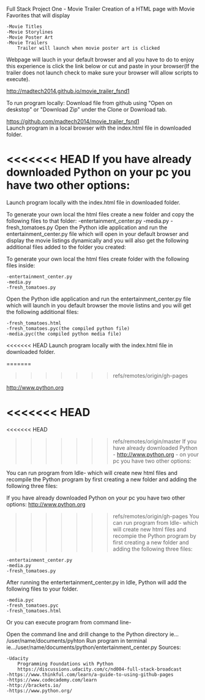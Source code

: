 Full Stack Project One - Movie Trailer
Creation of a HTML page with Movie Favorites that will display  

    -Movie Titles
    -Movie Storylines
    -Movie Poster Art
    -Movie Trailers
        Trailer will launch when movie poster art is clicked
Webpage will lauch in your default browser and all you have to do to enjoy this experience is click the link below or cut and paste in your browser(If the trailer does not launch check to make sure your browser will allow scripts to execute). 

http://madtech2014.github.io/movie_trailer_fsnd1

To run program locally:
Download file from github using "Open on deskstop" or "Download Zip" under the Clone or Download tab.

https://github.com/madtech2014/movie_trailer_fsnd1   
Launch program in a local browser with the index.html file in downloaded folder.

<<<<<<< HEAD
If you have already downloaded Python on your pc you have two other options:
=======
Launch program locally with the index.html file in downloaded folder.

To generate your own local the html files create a new folder and copy the following files to that folder:
    -entertainment_center.py
    -media.py
    -fresh_tomatoes.py
Open the Python idle application and run the entertainment_center.py file which will open in your default browser and display the movie listings dynamically and you will also get the following additional files added to the folder you created:

To generate your own local the html files create folder with the following files inside:

    -entertainment_center.py
    -media.py
    -fresh_tomatoes.py
Open the Python idle application and run the entertainment_center.py file which will launch in you default browser the movie listins and you will get the following additional files:


    -fresh_tomatoes.html
    -fresh_tomatoes.pyc(the compiled python file)
    -media.pyc(the compiled python media file)
<<<<<<< HEAD
Launch program locally with the index.html file in downloaded folder. 


=======
>>>>>>> refs/remotes/origin/gh-pages

http://www.python.org

<<<<<<< HEAD
=======
<<<<<<< HEAD
>>>>>>> refs/remotes/origin/master
If you have already downloaded Python - http://www.python.org - on your pc you have two other options:
    
You can run program from Idle- which will create new html files and recompile the Python program by first creating a new folder and adding the following three files:

If you have already downloaded Python on your pc you have two other options:
    http://www.python.org
>>>>>>> refs/remotes/origin/gh-pages
You can run program from Idle- which will create new html files and recompie the Python program by first creating a new folder and adding the following three files:


    -entertainment_center.py
    -media.py
    -fresh_tomatoes.py

After running the entertertainment_center.py in Idle, Python will add the following files to your folder.

    -media.pyc
    -fresh_tomatoes.pyc
    -fresh_tomatoes.html

Or you can execute program from command line-

Open the command line and drill change to the Python directory
    ie... /user/name/documents/pyhton
Run program in terminal
    ie.../user/name/documents/python/entertainment_center.py
Sources:

    -Udacity 
        Programming Foundations with Python
        https://discussions.udacity.com/c/nd004-full-stack-broadcast
    -https://www.thinkful.com/learn/a-guide-to-using-github-pages
    -https://www.codecademy.com/learn
    -http://brackets.io/
    -https://www.python.org/